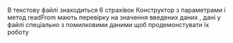 В текстову файлі знаходиться 6 страхівок
Конструктор з параметрами і метод readFrom мають перевірку на значення введених даних , дані у файлі спеціально з помилковими даними щоб продемонстувати їх роботу
